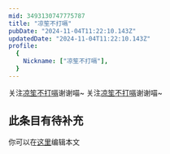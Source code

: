 ```yaml
---
mid: 3493130747775787
title: "凉笙不打嗝"
pubDate: "2024-11-04T11:22:10.143Z"
updatedDate: "2024-11-04T11:22:10.143Z"
profile:
  {
    Nickname: ["凉笙不打嗝"],
  }
---
```


关注[凉笙不打嗝](https://space.bilibili.com/3493130747775787)谢谢喵~ 关注[凉笙不打嗝](https://space.bilibili.com/3493130747775787)谢谢喵~

## 此条目有待补充
你可以在[这里](https://github.com/Yuhanawa/VTuber.ICU/edit/master/src/content/v/凉笙不打嗝/index.md)编辑本文
